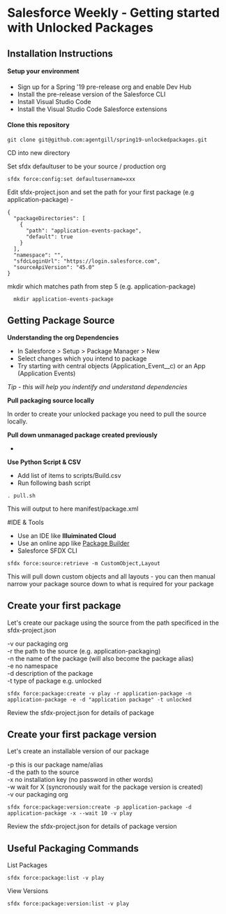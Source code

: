 # Salesforce Weekly - Getting started with Unlocked Packages

## Installation Instructions

#### Setup your environment

- Sign up for a Spring '19 pre-release org and enable Dev Hub
- Install the pre-release version of the Salesforce CLI
- Install Visual Studio Code
- Install the Visual Studio Code Salesforce extensions

#### Clone this repository

```
git clone git@github.com:agentgill/spring19-unlockedpackages.git
```

CD into new directory

Set sfdx defaultuser to be your source / production org

```
sfdx force:config:set defaultusername=xxx
```

Edit sfdx-project.json and set the path for your first package (e.g application-package) -

```
{
  "packageDirectories": [
    {
      "path": "application-events-package",
      "default": true
    }
  ],
  "namespace": "",
  "sfdcLoginUrl": "https://login.salesforce.com",
  "sourceApiVersion": "45.0"
}
```

mkdir which matches path from step 5 (e.g. application-package)

```
  mkdir application-events-package
```  

## Getting Package Source

**Understanding the org Dependencies**
- In Salesforce > Setup > Package Manager > New
- Select changes which you intend to package
- Try starting with central objects (Application_Event__c) or an App (Application Events)

*Tip - this will help you indentify and understand dependencies* 

**Pull packaging source locally**

In order to create your unlocked package you need to pull the source locally.

**Pull down unmanaged package created previously**

- 

**Use Python Script & CSV**

- Add list of items to scripts/Build.csv
- Run following bash script

```
. pull.sh
```

This will output to here manifest/package.xml

#IDE & Tools

- Use an IDE like **Illuiminated Cloud**
- Use an online app like [Package Builder](https://packagebuilder.herokuapp.com/)
- Salesforce SFDX CLI

```
sfdx force:source:retrieve -m CustomObject,Layout
```

This will pull down custom objects and all layouts - you can then manual narrow your package source down to what is required for your package

## Create your first package

Let's create our package using the source from the path specificed in the sfdx-project.json

-v our packaging org  
-r the path to the source (e.g. application-packaging)  
-n the name of the package (will also become the package alias)  
-e no namespace  
-d description of the package  
-t type of package e.g. unlocked  

```
sfdx force:package:create -v play -r application-package -n application-package -e -d "application package" -t unlocked
```

Review the sfdx-project.json for details of package

## Create your first package version

Let's create an installable version of our package

-p this is our package name/alias  
-d the path to the source  
-x no installation key (no password in other words)  
-w wait for X (syncronously wait for the package version is created)  
-v our packaging org  

```
sfdx force:package:version:create -p application-package -d application-package -x --wait 10 -v play
```

Review the sfdx-project.json for details of package version

## Useful Packaging Commands

List Packages

```
sfdx force:package:list -v play
```

View Versions

```
sfdx force:package:version:list -v play
```